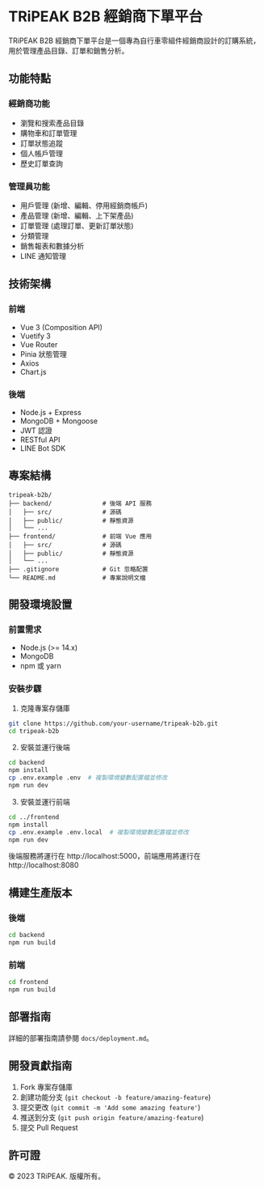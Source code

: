 # TRiPEAK B2B 經銷商下單平台

TRiPEAK B2B 經銷商下單平台是一個專為自行車零組件經銷商設計的訂購系統，用於管理產品目錄、訂單和銷售分析。

## 功能特點

### 經銷商功能
- 瀏覽和搜索產品目錄
- 購物車和訂單管理
- 訂單狀態追蹤
- 個人帳戶管理
- 歷史訂單查詢

### 管理員功能
- 用戶管理 (新增、編輯、停用經銷商帳戶)
- 產品管理 (新增、編輯、上下架產品)
- 訂單管理 (處理訂單、更新訂單狀態)
- 分類管理
- 銷售報表和數據分析
- LINE 通知管理

## 技術架構

### 前端
- Vue 3 (Composition API)
- Vuetify 3
- Vue Router
- Pinia 狀態管理
- Axios
- Chart.js

### 後端
- Node.js + Express
- MongoDB + Mongoose
- JWT 認證
- RESTful API
- LINE Bot SDK

## 專案結構

```
tripeak-b2b/
├── backend/              # 後端 API 服務
│   ├── src/              # 源碼
│   ├── public/           # 靜態資源
│   └── ...
├── frontend/             # 前端 Vue 應用
│   ├── src/              # 源碼
│   ├── public/           # 靜態資源
│   └── ...
├── .gitignore            # Git 忽略配置
└── README.md             # 專案說明文檔
```

## 開發環境設置

### 前置需求
- Node.js (>= 14.x)
- MongoDB
- npm 或 yarn

### 安裝步驟

1. 克隆專案存儲庫

```bash
git clone https://github.com/your-username/tripeak-b2b.git
cd tripeak-b2b
```

2. 安裝並運行後端

```bash
cd backend
npm install
cp .env.example .env  # 複製環境變數配置檔並修改
npm run dev
```

3. 安裝並運行前端

```bash
cd ../frontend
npm install
cp .env.example .env.local  # 複製環境變數配置檔並修改
npm run dev
```

後端服務將運行在 http://localhost:5000，前端應用將運行在 http://localhost:8080

## 構建生產版本

### 後端

```bash
cd backend
npm run build
```

### 前端

```bash
cd frontend
npm run build
```

## 部署指南

詳細的部署指南請參閱 `docs/deployment.md`。

## 開發貢獻指南

1. Fork 專案存儲庫
2. 創建功能分支 (`git checkout -b feature/amazing-feature`)
3. 提交更改 (`git commit -m 'Add some amazing feature'`)
4. 推送到分支 (`git push origin feature/amazing-feature`)
5. 提交 Pull Request

## 許可證

© 2023 TRiPEAK. 版權所有。 